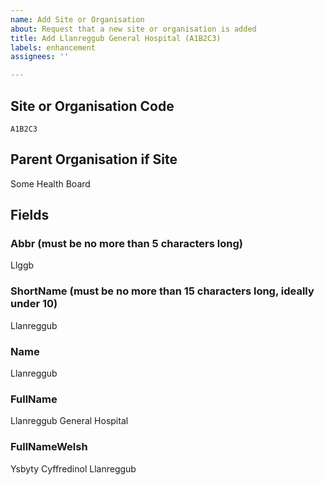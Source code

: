 ```yaml
---
name: Add Site or Organisation
about: Request that a new site or organisation is added
title: Add Llanreggub General Hospital (A1B2C3)
labels: enhancement
assignees: ''

---
```


## Site or Organisation Code
`A1B2C3`
## Parent Organisation if Site
Some Health Board

## Fields
### Abbr (must be no more than 5 characters long)
Llggb
### ShortName (must be no more than 15 characters long, ideally under 10)
Llanreggub
### Name
Llanreggub
### FullName
Llanreggub General Hospital
### FullNameWelsh
Ysbyty Cyffredinol Llanreggub
